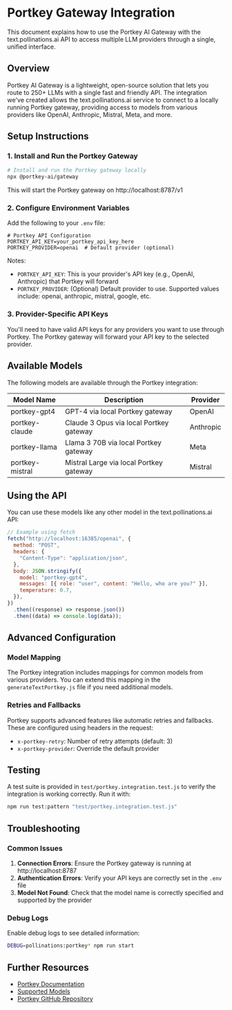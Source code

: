 # Portkey Gateway Integration

This document explains how to use the Portkey AI Gateway with the text.pollinations.ai API to access multiple LLM providers through a single, unified interface.

## Overview

Portkey AI Gateway is a lightweight, open-source solution that lets you route to 250+ LLMs with a single fast and friendly API. The integration we've created allows the text.pollinations.ai service to connect to a locally running Portkey gateway, providing access to models from various providers like OpenAI, Anthropic, Mistral, Meta, and more.

## Setup Instructions

### 1. Install and Run the Portkey Gateway

```bash
# Install and run the Portkey gateway locally
npx @portkey-ai/gateway
```

This will start the Portkey gateway on http://localhost:8787/v1

### 2. Configure Environment Variables

Add the following to your `.env` file:

```
# Portkey API Configuration
PORTKEY_API_KEY=your_portkey_api_key_here
PORTKEY_PROVIDER=openai  # Default provider (optional)
```

Notes:

- `PORTKEY_API_KEY`: This is your provider's API key (e.g., OpenAI, Anthropic) that Portkey will forward
- `PORTKEY_PROVIDER`: (Optional) Default provider to use. Supported values include: openai, anthropic, mistral, google, etc.

### 3. Provider-Specific API Keys

You'll need to have valid API keys for any providers you want to use through Portkey. The Portkey gateway will forward your API key to the selected provider.

## Available Models

The following models are available through the Portkey integration:

| Model Name      | Description                             | Provider  |
| --------------- | --------------------------------------- | --------- |
| portkey-gpt4    | GPT-4 via local Portkey gateway         | OpenAI    |
| portkey-claude  | Claude 3 Opus via local Portkey gateway | Anthropic |
| portkey-llama   | Llama 3 70B via local Portkey gateway   | Meta      |
| portkey-mistral | Mistral Large via local Portkey gateway | Mistral   |

## Using the API

You can use these models like any other model in the text.pollinations.ai API:

```javascript
// Example using fetch
fetch("http://localhost:16385/openai", {
  method: "POST",
  headers: {
    "Content-Type": "application/json",
  },
  body: JSON.stringify({
    model: "portkey-gpt4",
    messages: [{ role: "user", content: "Hello, who are you?" }],
    temperature: 0.7,
  }),
})
  .then((response) => response.json())
  .then((data) => console.log(data));
```

## Advanced Configuration

### Model Mapping

The Portkey integration includes mappings for common models from various providers. You can extend this mapping in the `generateTextPortkey.js` file if you need additional models.

### Retries and Fallbacks

Portkey supports advanced features like automatic retries and fallbacks. These are configured using headers in the request:

- `x-portkey-retry`: Number of retry attempts (default: 3)
- `x-portkey-provider`: Override the default provider

## Testing

A test suite is provided in `test/portkey.integration.test.js` to verify the integration is working correctly. Run it with:

```bash
npm run test:pattern "test/portkey.integration.test.js"
```

## Troubleshooting

### Common Issues

1. **Connection Errors**: Ensure the Portkey gateway is running at http://localhost:8787
2. **Authentication Errors**: Verify your API keys are correctly set in the `.env` file
3. **Model Not Found**: Check that the model name is correctly specified and supported by the provider

### Debug Logs

Enable debug logs to see detailed information:

```bash
DEBUG=pollinations:portkey* npm run start
```

## Further Resources

- [Portkey Documentation](https://portkey.ai/docs/introduction/what-is-portkey)
- [Supported Models](https://portkey.ai/docs/api-reference/models)
- [Portkey GitHub Repository](https://github.com/Portkey-AI/gateway)
